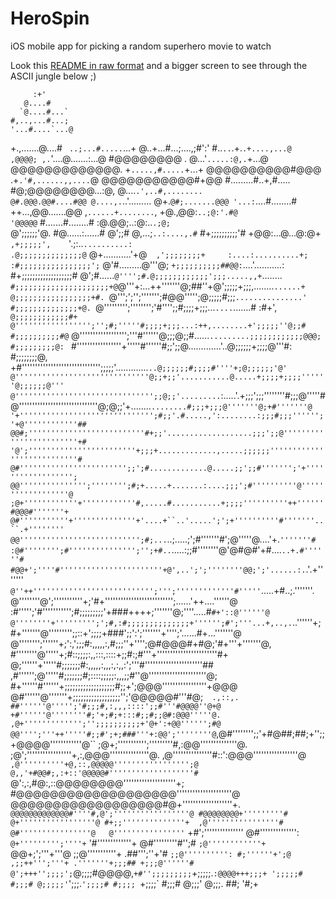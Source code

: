 # HeroSpin
iOS mobile app for picking a random superhero movie to watch

Look this [README in raw format](http://github.com/petusa/HeroSpin/raw/master/README.md) and a bigger screen to see through the ASCII jungle below ;) 

         :+'
       @....#
      `@....#...`
    #,..,...#...;
    '...#....`...@
   +.,.......@....# `
   ..;...#.....`...+
   @..+...#...;....,;#':'
   #..`..`.+.`.+....,...@                      ,@@@@;
    ,.`'....@.......:...@                     #@@@@@@@@  .
    @...'`.....:@,.`+...@                     @@@@@@@@@@@@@.
     +`.....,#.....`+...+                     @@@@@@@@@@#@@@
     .+`.'#,......,,....`@                    @@@@@@@@@@@#+@@
      #.........#..+,#.....                  #@;@@@@@@@@...:@,
      @....`.',..#,........                  @#.@@@.@@#....#@@
      @....,.`..'.........                   @+.`@#;.......@@@
      '...:`....#........#                   ++...,@@.......@@
       ,`......+........`,                   +@.,@@:`..;@:'.#@                                     '@@@@@`
       #.......#........#                    :@.@@;..:@:..`.;@;                                 `@';;;;;;'@.
        #@......:......#         @';;#        @,...;`..:....,.#`                               #+;;;;;;;;;;'#
          +@@:...@...@:@+`     ,+;;;;;',     `'.;:..`..........:                             .@;;;;;;;;;;;;;;@`
          @+...........'+@`   ,';;;;;;;;+     :....:..........+;                            :#;;;;;;;;;;;;;;;;'; `
          @'#.........@'''@; `+;;;;;;;;;;##@@:`....'...........:                           #+;;;;;;;;;;;;;;;;;;;#
          @';#......`@'''';#.@;;;;;;;;;;;;';;;.....,,+`........`                          #;;;;;;;;;;;;;;;;;;;;;+@
         `@'''+:...++'''''''@;##''+@';;;;;+;;;,........`......+                          @;;;;;;;;;;;;;;;;;+#.
         `@''';';'';''''''';#@@''''';@;;;;;#;;;`...............'                        #;;;;;;;;;;;;;;+@.
         `@''''''''';'''''''';'#'''';;#;;;;+;;;...`....`.......# :#+',    `            @;;;;;;;;;;;;#+
          @''''''''''''''''';'';#;'''''#;;;;+;;;...:++,........+';;;;;''@;;#          #;;;;;;;;;;#@`
          @'''''''''''''''''';'''#''''''@;;;@;;#......`.........;;;;;;;;;;;;@@@;     #;;;;;;;;;@: `
          #'''''''''''''''''+'''''#''''''#;;';;@.............'..@;;;;;;+;;;;@'''#:  #;;;;;;;;@,
          +#'''''''''''''''''''''''''''''';;;;;'.............`..@;;;;;;#;;;;#''''+;@;;;;;;'@'
           @''''''''''''''''''''''''''''''@;;+;;'...........@.....+;;;;+;;;;''''''@;;;;;;@'''
           @''''''''''''''''''''''''''''''';;@;;'.........`:.....'.+;;;';;;''''''''#;;;@'''''#
            @''''''''''''''''''''''''''''''@;@;;'+........`........#;;;+;;;@'''''''@;+#'''''''@
            '+'''''''''''''''''''''''''''''';#;;'.#.....,':........:;;;#;;;'''''';'+@''''''''''''##`
             `@@#;''''''''''''''''''''''''''#+;;'...................;;;';;@''''''''''''''''''''''''+#
                '@';''''''''''''''''''''''''+;;;+.............,.....;;;;;;'''''''''''''''''''''''''''#
                  @#'''''''''''''''''''''''';;';#.............@.....;;';;#''''''';'+'''''''''''''''''';
                   @@''''''''''''''';'''''''';#;+.....+.......:....;;;';#''''''''''@''''''''''''''''''@
                    ;@+''''''''''''+''''''''''''#,.....#...........+;;;;''''''''''++''''''#@@@#'''''''+`
                     `@#'''''''''''+''''''''''''''+'....+``..'.....';';+''''''''''#'''''''..``.+''''''''
                       @@''''''''''''''''''''''''''';#;...`..;.....;';#'''''''#';@'''''@....'+.`'''''''#
                        :@#'''''''';#''''''''''''''';'';+#..`.....:;;#''''''''@'@#@#'+#....`..+.#''''''#
                          #@@+';''''#'''''''''''''''''''''''+@',..';';''''''''@@;';'......:.`.'.+'''''''
                           `@''++''''''''''''''''''''''''''';''';'''''''''''''#'''''`.....+#..;.'''''''.
                            @''''''''@';'''''''''''+;'#+'''''''''''''''''''''''''';......'++....''''''@
                            :#''''';'#''''''''''';#;;;;;;;;;'+###++++;'''''''@;''''.....#`#+'::@''''''@
                             @''''''''+''''''''';';#,:#;;;;;;;;;;;;;;+'''''';#';'''...+,..,.`..''''''+;
                             #+'''''''@''''''''';;::+';;;;+###';;':';'''''''+'''';'......#+...'''''''@
                              @'''''''';''''''+;':,';;;#:,,,,,:,#;;;''+'''';@#@@@#+#@;'#+'''+'''''''@,
                              #''''''''@'''''+;#::;;;;:,,:::,::::+;;#:;#'''+'''''''''''''''''''''''#+
                               @;''''''+'''''#;;;;;;;#:,,,,,:,,,:,:,,:';'''#''''''''''''''''''''''##
                               ,#'''''';@'''''#;;;;;;;#;::::;;;;;:,,,;;#''@''''''''''''''''''''''@;
                                #+''''''#''''''+;;;;;;;;;;;;;;;;;;;#;;+';@@@'''''''''''''''''+@@@
                                 @#''''''@'''''''+;;;;;;;;;;;;;;;;;;'';'@@@@@#'''#@;`   .,::,.
                                  ##''''''@''''';'#;;;#,:,,,::::';;#'''#@@@@''@+@
                                   +#''''''@''''''''#;'+;#;+:::#;;#;;@#:@@@'''''@.
                                    ,@+''''''''''''';'';;;;;;;;;;+'@+':+@@'''''';#@
                                      @@'''';'''++'''''#;;#';+;###'''+:@@';''''''''@
                                      `,@#'''''''';;'+#@##;##;+'';;+@@@@''''''''''''@``
                                         ;@+;''''''''''';'''''''''#,:@@''''''''''''''@.
                                           ;@';'''''''''''''''''+,:,@@@'''''''''''''''@.
                                             ,@'''''''''''''''#::':@@@'''''''''''''''''@`
                                               ,@''''''''''+@,::,@@@@@''''''''''''''''';@
                                                @,,'+#@@#;,:+::'@@@@@#'''''''''''''''''''#`
                                                 @':,:,#@:,::@@@@@@@@''''''''''''''''''''+;
                                                 #@@@@@@@@@@@@@@@@@@@'''''''''''''''''''''@
                                                  @@@@@@@@@@@@@@@@@@#@+'''''''''''''''''''+.
                                                  `@@@@@@@@@@@@@#''''#,@';'''''''''''''''''@
                                                   #@@@@@@@@+'''''''''# @+'''''''''''''''''@
                                                    #+;;''''''''''''''+  ,@''''''''''''''''#
                                                     @#''''''''''''''''@   @''''''''''''''''`
                                                      +#';'''''''''''''''   @#'''''''''''''':
                                                       `@+''''''''';''''+`   '#'''''''''''''+
                                                          @#'''''''''#'';#   `;@''''''''''''+
                                                            `@@+;';'''+'''@   ;;@'''''''''''+
                                                                .##''';''+'#  `;;@'''''''''':
                                                                 #;''''''+';@  ,;;++''';'''+
                                                                 .'''''''+;;;## +;;;@''''''#
                                                                  @';+++'';;;;';`@;;;;#@@@@,`
                                                                   +#'';;;;;;;;; `+;;;;;.`
                                                                     :@@@@+++;;;+ ';;;;;#
                                                                             #;;;# @;;;;;'
                                                                             `';;;.`';;;;#
                                                                              #;;;; `+;;;;`
                                                                               #;;;#  @;;;'
                                                                                @;;;.   ##;
                                                                                 '#;+
